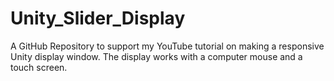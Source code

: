 # Unity_Slider_Display
A GitHub Repository to support my YouTube tutorial on making a responsive Unity display window. The display works with a computer mouse and a touch screen. 

